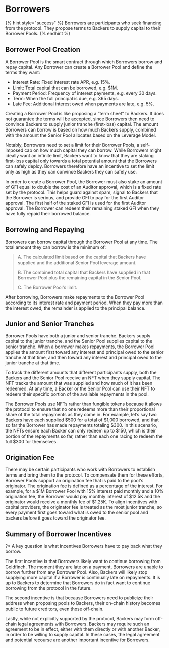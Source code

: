 # Borrowers

{% hint style="success" %}
Borrowers are participants who seek financing from the protocol. They propose terms to Backers to supply capital to their Borrower Pools.
{% endhint %}

## Borrower Pool Creation

A Borrower Pool is the smart contract through which Borrowers borrow and repay capital. Any Borrower can create a Borrower Pool and define the terms they want:

* Interest Rate: Fixed interest rate APR, e.g. 15%.
* Limit: Total capital that can be borrowed, e.g. $1M.
* Payment Period: Frequency of interest payments, e.g. every 30 days.
* Term: When the full principal is due, e.g. 365 days.
* Late Fee: Additional interest owed when payments are late, e.g. 5%.

Creating a Borrower Pool is like proposing a “term sheet” to Backers. It does not guarantee the terms will be accepted, since Borrowers then need to convince Backers to supply junior tranche \(first-loss\) capital. The amount Borrowers can borrow is based on how much Backers supply, combined with the amount the Senior Pool allocates based on the Leverage Model.

Notably, Borrowers need to set a limit for their Borrower Pools, a self-imposed cap on how much capital they can borrow. While Borrowers might ideally want an infinite limit, Backers want to know that they are staking first-loss capital only towards a total potential amount that the Borrowers can safely deploy. Borrowers therefore have an incentive to set the limit only as high as they can convince Backers they can safely use.

In order to create a Borrower Pool, the Borrower must also stake an amount of GFI equal to double the cost of an Auditor approval, which is a fixed rate set by the protocol. This helps guard against spam, signal to Backers that the Borrower is serious, and provide GFI to pay for the first Auditor approval. The first half of the staked GFI is used for the first Auditor approval. The Borrower can redeem their remaining staked GFI when they have fully repaid their borrowed balance.

## Borrowing and Repaying

Borrowers can borrow capital through the Borrower Pool at any time. The total amount they can borrow is the minimum of:

> A. The calculated limit based on the capital that Backers have supplied and the additional Senior Pool leverage amount.
>
> B. The combined total capital that Backers have supplied in that Borrower Pool plus the remaining capital in the Senior Pool.
>
> C. The Borrower Pool's limit.

After borrowing, Borrowers make repayments to the Borrower Pool according to its interest rate and payment period. When they pay more than the interest owed, the remainder is applied to the principal balance.

## Junior and Senior Tranches

Borrower Pools have both a junior and senior tranche. Backers supply capital to the junior tranche, and the Senior Pool supplies capital to the senior tranche. When a borrower makes repayments, the Borrower Pool applies the amount first toward any interest and principal owed to the senior tranche at that time, and then toward any interest and principal owed to the junior tranche at that time.

To track the different amounts that different participants supply, both the Backers and the Senior Pool receive an NFT when they supply capital. The NFT tracks the amount that was supplied and how much of it has been redeemed. At any time, a Backer or the Senior Pool can use their NFT to redeem their specific portion of the available repayments in the pool.

The Borrower Pools use NFTs rather than fungible tokens because it allows the protocol to ensure that no one redeems more than their proportional share of the total repayments as they come in. For example, let’s say two Backers have each supplied $500 for a total of $1,000 borrowed, and that so far the Borrower has made repayments totaling $300. In this scenario, the NFTs ensure each Backer can only redeem up to $150, which is their portion of the repayments so far, rather than each one racing to redeem the full $300 for themselves.

## Origination Fee

There may be certain participants who work with Borrowers to establish terms and bring them to the protocol. To compensate them for these efforts, Borrower Pools support an origination fee that is paid to the pool's originator. The origination fee is defined as a percentage of the interest. For example, for a $1M Borrower Pool with 15% interest paid monthly and a 10% origination fee, the Borrower would pay monthly interest of $12.5K and the originator would receive a monthly fee of $1.25K. To align incentives with capital providers, the originator fee is treated as the most junior tranche, so every payment first goes toward what is owed to the senior pool and backers before it goes toward the originator fee.

## Summary of Borrower Incentives

?&gt; A key question is what incentives Borrowers have to pay back what they borrow.

The first incentive is that Borrowers likely want to continue borrowing from Goldfinch. The moment they are late on a payment, Borrowers are unable to borrow further from any Borrower Pool. Also, Backers will likely stop supplying more capital if a Borrower is continually late on repayments. It is up to Backers to determine that Borrowers do in fact want to continue borrowing from the protocol in the future.

The second incentive is that because Borrowers need to publicize their address when proposing pools to Backers, their on-chain history becomes public to future creditors, even those off-chain.

Lastly, while not explicitly supported by the protocol, Backers may form off-chain legal agreements with Borrowers. Backers may require such an agreement to be in effect, either with them directly or with another Backer, in order to be willing to supply capital. In these cases, the legal agreement and potential recourse are another important incentive for Borrowers.

